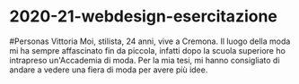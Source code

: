 # 2020-21-webdesign-esercitazione

#Personas
Vittoria Moi, stilista, 24 anni, vive a Cremona. 
Il luogo della moda mi ha sempre affascinato fin da piccola, infatti dopo la scuola superiore ho intrapreso un'Accademia di moda.
Per la mia tesi, mi hanno consigliato di andare a vedere una fiera di moda per avere più idee.
